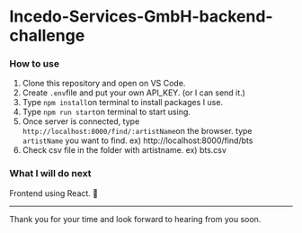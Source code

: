 # Incedo-Services-GmbH-backend-challenge

### How to use
1. Clone this repository and open on VS Code.
2. Create `.env`file and put your own API_KEY. (or I can send it.)
3. Type `npm install`on terminal to install packages I use.
4. Type `npm run start`on terminal to start using.
5. Once server is connected, type `http://localhost:8000/find/:artistName`on the browser.
    type `artistName` you want to find. ex) http://localhost:8000/find/bts
6. Check csv file in the folder with artistname. ex) bts.csv

### What I will do next
Frontend using React. 🤞

---

Thank you for your time and look forward to hearing from you soon.  
